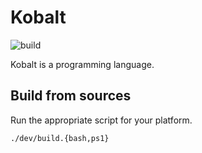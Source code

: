 # Kobalt
![build](https://github.com/abel0b/kobalt/workflows/build/badge.svg)

Kobalt is a programming language.

## Build from sources
Run the appropriate script for your platform.
```shell
./dev/build.{bash,ps1}
```
